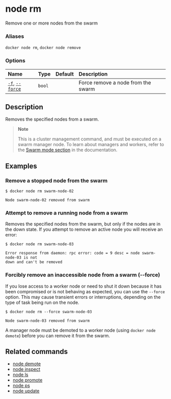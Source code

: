 # node rm

<!---MARKER_GEN_START-->
Remove one or more nodes from the swarm

### Aliases

`docker node rm`, `docker node remove`

### Options

| Name                                | Type   | Default | Description                        |
|:------------------------------------|:-------|:--------|:-----------------------------------|
| [`-f`](#force), [`--force`](#force) | `bool` |         | Force remove a node from the swarm |


<!---MARKER_GEN_END-->

## Description

Removes the specified nodes from a swarm.

> **Note**
>
> This is a cluster management command, and must be executed on a swarm
> manager node. To learn about managers and workers, refer to the
> [Swarm mode section](https://docs.docker.com/engine/swarm/) in the
> documentation.

## Examples

### Remove a stopped node from the swarm

```console
$ docker node rm swarm-node-02

Node swarm-node-02 removed from swarm
```

### Attempt to remove a running node from a swarm

Removes the specified nodes from the swarm, but only if the nodes are in the
down state. If you attempt to remove an active node you will receive an error:

```console
$ docker node rm swarm-node-03

Error response from daemon: rpc error: code = 9 desc = node swarm-node-03 is not
down and can't be removed
```

### <a name="force"></a> Forcibly remove an inaccessible node from a swarm (--force)

If you lose access to a worker node or need to shut it down because it has been
compromised or is not behaving as expected, you can use the `--force` option.
This may cause transient errors or interruptions, depending on the type of task
being run on the node.

```console
$ docker node rm --force swarm-node-03

Node swarm-node-03 removed from swarm
```

A manager node must be demoted to a worker node (using `docker node demote`)
before you can remove it from the swarm.

## Related commands

* [node demote](node_demote.md)
* [node inspect](node_inspect.md)
* [node ls](node_ls.md)
* [node promote](node_promote.md)
* [node ps](node_ps.md)
* [node update](node_update.md)
